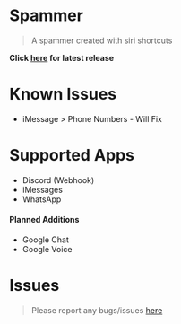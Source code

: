 # Spammer
> A spammer created with siri shortcuts

**Click [here](https://github.com/taksheel-club/Spammer/releases/latest) for latest release**

# Known Issues
- iMessage > Phone Numbers - Will Fix

# Supported Apps
- Discord (Webhook)
- iMessages
- WhatsApp

#### Planned Additions
- Google Chat
- Google Voice

# Issues
> Please report any bugs/issues [here](https://github.com/taksheel-club/Spammer/issues/new)
